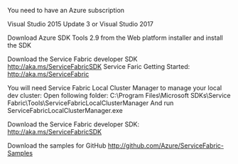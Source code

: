 You need to have an Azure subscription

Visual Studio 2015 Update 3 or Visual Studio 2017

Download Azure SDK Tools 2.9 from the Web platform installer and install the SDK

Download the Service Fabric developer SDK http://aka.ms/ServiceFabricSDK
Service Faric Getting Started: http://aka.ms/ServiceFabric

You will need Service Fabric Local Cluster Manager to manage your local dev cluster:
Open following folder:
C:\Program Files\Microsoft SDKs\Service Fabric\Tools\ServiceFabricLocalClusterManager
And run ServiceFabricLocalClusterManager.exe

Download the Service Fabric developer SDK: http://aka.ms/ServiceFabricSDK

Download the samples for GitHub
http://github.com/Azure/ServiceFabric-Samples 

